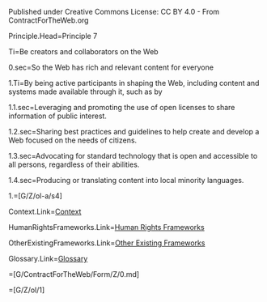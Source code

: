 Published under Creative Commons License: CC BY 4.0 - From ContractForTheWeb.org

Principle.Head=Principle 7

Ti=Be creators and collaborators on the Web

0.sec=So the Web has rich and relevant content for everyone

1.Ti=By being active participants in shaping the Web, including content and systems made available through it, such as by

1.1.sec=Leveraging and promoting the use of open licenses to share information of public interest.

1.2.sec=Sharing best practices and guidelines to help create and develop a Web focused on the needs of citizens.

1.3.sec=Advocating for standard technology that is open and accessible to all persons, regardless of their abilities.

1.4.sec=Producing or translating content into local minority languages.

1.=[G/Z/ol-a/s4]

Context.Link=<a href="https://contractfortheweb.org/principles/principles/principle-7-more-info/#section-1">Context</a>

HumanRightsFrameworks.Link=<a href="https://contractfortheweb.org/principles/principles/principle-7-more-info/#section-2">Human Rights Frameworks</a>

OtherExistingFrameworks.Link=<a href="https://contractfortheweb.org/principles/principles/principle-7-more-info/#section-3">Other Existing Frameworks</a>

Glossary.Link=<a href="https://contractfortheweb.org/principles/principles/principle-7-more-info/#section-4">Glossary</a>

=[G/ContractForTheWeb/Form/Z/0.md]

=[G/Z/ol/1]
